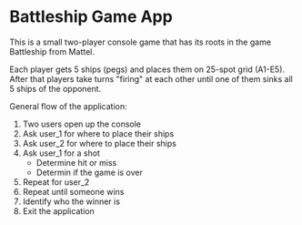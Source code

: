 # Battleship Game App

This is a small two-player console game that has its roots in the game Battleship from Mattel.

Each player gets 5 ships (pegs) and places them on 25-spot grid (A1-E5). After that players take turns "firing" at each other until one of them sinks all 5 ships of the opponent.

General flow of the application:
1. Two users open up the console
2. Ask user_1 for where to place their ships
3. Ask user_2 for where to place their ships
4. Ask user_1 for a shot
    - Determine hit or miss
    - Determin if the game is over
5. Repeat for user_2
6. Repeat until someone wins
7. Identify who the winner is
8. Exit the application
